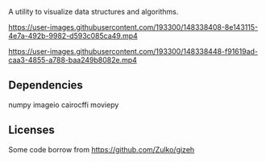 A utility to visualize data structures and algorithms.

https://user-images.githubusercontent.com/193300/148338408-8e143115-4e7a-492b-9982-d593c085ca49.mp4

https://user-images.githubusercontent.com/193300/148338448-f91619ad-caa3-4855-a788-baa249b8082e.mp4

## Dependencies

numpy
imageio
cairocffi
moviepy

## Licenses

Some code borrow from https://github.com/Zulko/gizeh
